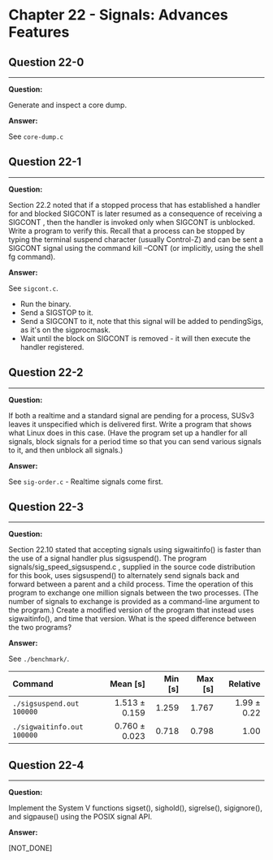 # Chapter 22 - Signals: Advances Features

## Question 22-0

---

**Question:**

Generate and inspect a core dump.

**Answer:**

See `core-dump.c`

## Question 22-1

---

**Question:**

Section 22.2 noted that if a stopped process that has established a handler for and
blocked SIGCONT is later resumed as a consequence of receiving a SIGCONT , then the
handler is invoked only when SIGCONT is unblocked. Write a program to verify this.
Recall that a process can be stopped by typing the terminal suspend character
(usually Control-Z) and can be sent a SIGCONT signal using the command kill –CONT
(or implicitly, using the shell fg command).

**Answer:**

See `sigcont.c`.

- Run the binary.
- Send a SIGSTOP to it.
- Send a SIGCONT to it, note that this signal will be added to pendingSigs, as it's on the sigprocmask.
- Wait until the block on SIGCONT is removed - it will then execute the handler registered.


## Question 22-2

---

**Question:**

If both a realtime and a standard signal are pending for a process, SUSv3 leaves it
unspecified which is delivered first. Write a program that shows what Linux does in
this case. (Have the program set up a handler for all signals, block signals for a
period time so that you can send various signals to it, and then unblock all signals.)

**Answer:**

See `sig-order.c` - Realtime signals come first.

## Question 22-3

---

**Question:**

Section 22.10 stated that accepting signals using sigwaitinfo() is faster than the use
of a signal handler plus sigsuspend(). The program signals/sig_speed_sigsuspend.c ,
supplied in the source code distribution for this book, uses sigsuspend() to
alternately send signals back and forward between a parent and a child process.
Time the operation of this program to exchange one million signals between the
two processes. (The number of signals to exchange is provided as a command-line
argument to the program.) Create a modified version of the program that instead
uses sigwaitinfo(), and time that version. What is the speed difference between the
two programs?

**Answer:**

See `./benchmark/`.

| Command | Mean [s] | Min [s] | Max [s] | Relative |
|:---|---:|---:|---:|---:|
| `./sigsuspend.out 100000` | 1.513 ± 0.159 | 1.259 | 1.767 | 1.99 ± 0.22 |
| `./sigwaitinfo.out 100000` | 0.760 ± 0.023 | 0.718 | 0.798 | 1.00 |


## Question 22-4

---

**Question:**

Implement the System V functions sigset(), sighold(), sigrelse(), sigignore(), and
sigpause() using the POSIX signal API.

**Answer:**

[NOT_DONE]


